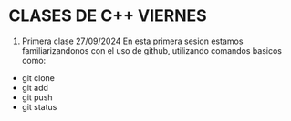 # CLASES DE C++ VIERNES
1. Primera clase 27/09/2024 
En esta primera sesion estamos familiarizandonos con el uso de github, utilizando comandos basicos como:
- git clone
- git add
- git push
- git status
